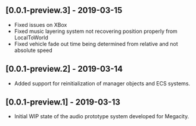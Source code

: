 ## [0.0.1-preview.3] - 2019-03-15
- Fixed issues on XBox
- Fixed music layering system not recovering position properly from LocalToWorld
- Fixed vehicle fade out time being determined from relative and not absolute speed

## [0.0.1-preview.2] - 2019-03-14
- Added support for reinitialization of manager objects and ECS systems.

## [0.0.1-preview.1] - 2019-03-13
- Initial WIP state of the audio prototype system developed for Megacity.
